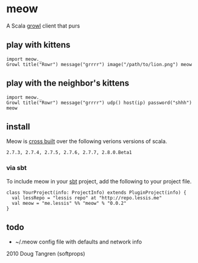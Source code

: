 # meow

A Scala [growl](http://growl.info/) client that purs

## play with kittens

    import meow._
    Growl title("Rowr") message("grrrr") image("/path/to/lion.png") meow

## play with the neighbor's kittens

    import meow._
    Growl title("Rowr") message("grrrr") udp() host(ip) password("shhh") meow

## install

Meow is [cross built](http://code.google.com/p/simple-build-tool/wiki/CrossBuild) over the following verions versions of scala.

    2.7.3, 2.7.4, 2.7.5, 2.7.6, 2.7.7, 2.8.0.Beta1
    
### via sbt

To include meow in your [sbt](http://code.google.com/p/simple-build-tool) project, add the following to your project file.

    class YourProject(info: ProjectInfo) extends PluginProject(info) {
      val lessRepo = "lessis repo" at "http://repo.lessis.me"
      val meow = "me.lessis" %% "meow" % "0.0.2"
    }
    
## todo
  
  * ~/.meow config file with defaults and network info

2010 Doug Tangren (softprops)